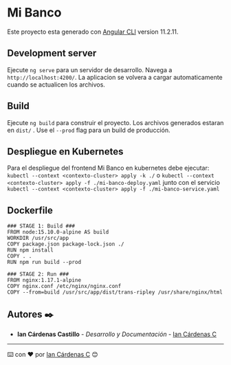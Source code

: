 # Mi Banco

Este proyecto esta generado con [Angular CLI](https://github.com/angular/angular-cli) version 11.2.11.

## Development server

Ejecute `ng serve` para un servidor de desarrollo. Navega a `http://localhost:4200/`. La aplicacion se volvera a cargar automaticamente cuando se actualicen los archivos.

## Build

Ejecute `ng build` para construir el proyecto. Los archivos generados estaran en `dist/` . Use el `--prod` flag para un build de producción.

## Despliegue en Kubernetes

Para el despliegue del frontend Mi Banco en kubernetes debe ejecutar: `kubectl --context <contexto-cluster> apply -k ./` o `kubectl --context <contexto-cluster> apply -f ./mi-banco-deploy.yaml` junto con el servicio `kubectl --context <contexto-cluster> apply -f ./mi-banco-service.yaml`

## Dockerfile

```
### STAGE 1: Build ###
FROM node:15.10.0-alpine AS build
WORKDIR /usr/src/app
COPY package.json package-lock.json ./
RUN npm install
COPY . .
RUN npm run build --prod

### STAGE 2: Run ###
FROM nginx:1.17.1-alpine
COPY nginx.conf /etc/nginx/nginx.conf
COPY --from=build /usr/src/app/dist/trans-ripley /usr/share/nginx/html
```

## Autores ✒️

* **Ian Cárdenas Castillo** - *Desarrollo y Documentación* - [Ian Cárdenas C](https://github.com/ianCardenasCastillo)

---
⌨️ con ❤️ por [Ian Cárdenas C](https://github.com/ianCardenasCastillo) 😊